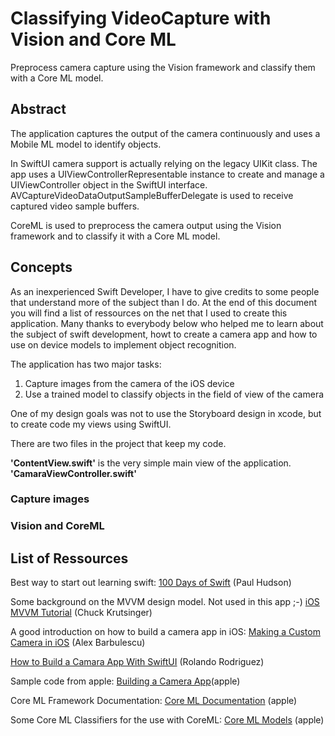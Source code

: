 # Classifying VideoCapture with Vision and Core ML

Preprocess camera capture using the Vision framework and classify them with a Core ML model.

## Abstract

The application captures the output of the camera continuously and uses a Mobile ML model to identify objects.

In SwiftUI  camera support is actually relying on the legacy UIKit class. The app uses a UIViewControllerRepresentable instance to create and manage a UIViewController object in the SwiftUI interface. AVCaptureVideoDataOutputSampleBufferDelegate is used to receive captured video sample buffers.

CoreML is used to preprocess the camera output using the Vision framework and to classify it with a Core ML model.

## Concepts

As an inexperienced Swift Developer, I have to give credits to some people that understand more of the subject than I do. At the end of this document you will find a list of ressources on the net that I used to create this application. Many thanks to everybody below who helped me to learn about the subject of swift development, howt to create a camera app and how to use on device models to implement object recognition.

The application has two major tasks:

1. Capture images from the camera of the iOS device
2. Use a trained model to classify objects in the field of view of the camera

One of my design goals was not to use the Storyboard design in xcode, but to create code my views using SwiftUI.

There are two files in the project that keep my code.

**'ContentView.swift'** is the very simple main view of the application.
**'CamaraViewController.swift'**  


### Capture images

### Vision and CoreML

## List of Ressources

Best way to start out learning swift:
[100 Days of Swift](https://www.hackingwithswift.com/100/swiftui) (Paul Hudson)

Some background on the MVVM design model. Not used in this app ;-) 
[iOS MVVM Tutorial](https://www.raywenderlich.com/6733535-ios-mvvm-tutorial-refactoring-from-mvc) (Chuck Krutsinger)

A good introduction on how to build a camera app in iOS:
[Making a Custom Camera in iOS](https://medium.com/@barbulescualex/making-a-custom-camera-in-ios-ea44e3087563) (Alex Barbulescu)

[How to Build a Camara App With SwiftUI](https://medium.com/better-programming/effortless-swiftui-camera-d7a74abde37e) (Rolando Rodriguez)

Sample code from apple:
[Building a Camera App](https://developer.apple.com/documentation/avfoundation/cameras_and_media_capture/avcam_building_a_camera_app)(apple)

Core ML Framework Documentation:
[Core ML Documentation](https://developer.apple.com/documentation/coreml) (apple)

Some Core ML Classifiers for the use with CoreML:
[Core ML Models](https://developer.apple.com/machine-learning/models/) (apple)

